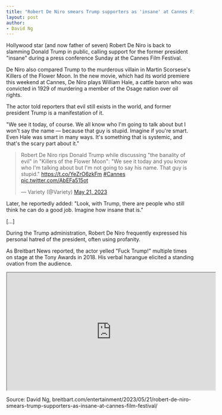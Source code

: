 ```yaml
---
title: "Robert De Niro smears Trump supporters as 'insane' at Cannes Film Festival"
layout: post
author:
- David Ng
---
```


Hollywood star (and now father of seven) Robert De Niro is back to slamming Donald Trump in public, calling support for the former president "insane" during a press conference Sunday at the Cannes Film Festival.

De Niro also compared Trump to the murderous villain in Martin Scorsese's Killers of the Flower Moon. In the new movie, which had its world premiere this weekend at Cannes, De Niro plays William Hale, a cattle baron who was convicted in 1929 of murdering a member of the Osage nation over oil rights.

The actor told reporters that evil still exists in the world, and former president Trump is a manifestation of it.

"We see it today, of course. We all know who I'm going to talk about but I won't say the name — because that guy is stupid. Imagine if you're smart. Even Hale was smart in many ways. It's something that is systemic, and that's the scary part about it."

<blockquote class="twitter-tweet"><p lang="en" dir="ltr">Robert De Niro rips Donald Trump while discussing &quot;the banality of evil&quot; in &quot;Killers of the Flower Moon&quot;: &quot;We see it today and you know who I'm talking about but I'm not going to say his name. That guy is stupid.&quot; <a href="https://t.co/YeZrO6zkFm">https://t.co/YeZrO6zkFm</a> <a href="https://twitter.com/hashtag/Cannes?src=hash&amp;ref_src=twsrc%5Etfw">#Cannes</a> <a href="https://t.co/AbEFa515ot">pic.twitter.com/AbEFa515ot</a></p>&mdash; Variety (@Variety) <a href="https://twitter.com/Variety/status/1660259516544430080?ref_src=twsrc%5Etfw">May 21, 2023</a></blockquote> <script async src="https://platform.twitter.com/widgets.js" charset="utf-8"></script>

Later, he reportedly added: "Look, with Trump, there are people who still think he can do a good job. Imagine how insane that is."

[…]

During the Trump administration, Robert De Niro frequently expressed his personal hatred of the president, often using profanity.

As Breitbart News reported, the actor yelled "Fuck Trump!" multiple times on stage at the Tony Awards in 2018. His verbal harangue elicited a standing ovation from the audience.

<iframe width="560" height="315" src="https://www.youtube.com/embed/DVWxQvlgRrM" title="Robert De Niro: 'Fuck Trump!'"></iframe>

Source: David Ng, breitbart.com/entertainment/2023/05/21/robert-de-niro-smears-trump-supporters-as-insane-at-cannes-film-festival/
